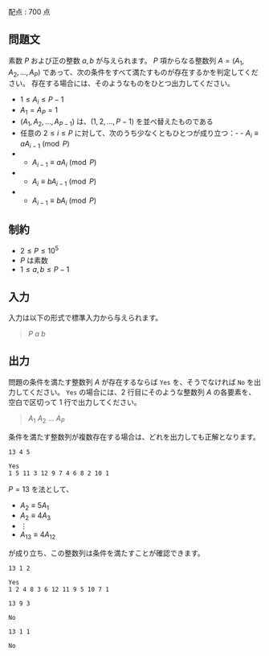 配点 : $700$ 点

## 問題文

素数 $P$ および正の整数 $a, b$ が与えられます。
$P$ 項からなる整数列 $A = (A_1, A_2, \ldots, A_P)$ であって、次の条件をすべて満たすものが存在するかを判定してください。
存在する場合には、そのようなものをひとつ出力してください。

- $1\leq A_i\leq P - 1$
- $A_1 = A_P = 1$
- $(A_1, A_2, \ldots, A_{P-1})$ は、$(1, 2, \ldots, P-1)$ を並べ替えたものである
- 任意の $2\leq i\leq P$ に対して、次のうち少なくともひとつが成り立つ：-   - $A_{i} \equiv aA_{i-1}\pmod{P}$
-   - $A_{i-1} \equiv aA_{i}\pmod{P}$
-   - $A_{i} \equiv bA_{i-1}\pmod{P}$
-   - $A_{i-1} \equiv bA_{i}\pmod{P}$

## 制約

- $2\leq P\leq 10^5$
- $P$ は素数
- $1\leq a, b \leq P - 1$

## 入力

入力は以下の形式で標準入力から与えられます。

> $P$ $a$ $b$

## 出力

問題の条件を満たす整数列 $A$ が存在するならば `Yes` を、そうでなければ `No` を出力してください。
`Yes` の場合には、$2$ 行目にそのような整数列 $A$ の各要素を、空白で区切って 1 行で出力してください。

> $A_1$ $A_2$ $\ldots$ $A_P$

条件を満たす整数列が複数存在する場合は、どれを出力しても正解となります。

```input1
13 4 5
```

```output1
Yes
1 5 11 3 12 9 7 4 6 8 2 10 1
```

$P = 13$ を法として、

- $A_2\equiv 5A_1$
- $A_2\equiv 4A_3$
- $\vdots$
- $A_{13}\equiv 4A_{12}$

が成り立ち、この整数列は条件を満たすことが確認できます。

```input2
13 1 2
```

```output2
Yes
1 2 4 8 3 6 12 11 9 5 10 7 1
```

```input3
13 9 3
```

```output3
No
```

```input4
13 1 1
```

```output4
No
```